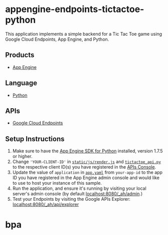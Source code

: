 appengine-endpoints-tictactoe-python
====================================

This application implements a simple backend for a Tic Tac Toe game using
Google Cloud Endpoints, App Engine, and Python.

## Products
- [App Engine][1]

## Language
- [Python][2]

## APIs
- [Google Cloud Endpoints][3]

## Setup Instructions

1. Make sure to have the [App Engine SDK for Python][4] installed, version
   1.7.5 or higher.
2. Change `'YOUR-CLIENT-ID'` in [`static/js/render.js`][5] and 
   [`tictactoe_api.py`][6] to the respective client ID(s) you have registered 
   in the [APIs Console][7].
3. Update the value of `application` in [`app.yaml`][8] from `your-app-id` 
   to the app ID you have registered in the App Engine admin console and would 
   like to use to host your instance of this sample.
4. Run the application, and ensure it's running by visiting your local server's
   admin console (by default [localhost:8080/_ah/admin][9].)
5. Test your Endpoints by visiting the Google APIs Explorer: 
  [localhost:8080/_ah/api/explorer][10]

[1]: https://developers.google.com/appengine
[2]: http://python.org/
[3]: https://developers.google.com/appengine/docs/python/endpoints/
[4]: https://developers.google.com/appengine/downloads
[5]: https://github.com/GoogleCloudPlatform/appengine-endpoints-tictactoe-python/blob/master/static/js/render.js
[6]: https://github.com/GoogleCloudPlatform/appengine-endpoints-tictactoe-python/blob/master/tictactoe_api.py
[7]: https://code.google.com/apis/console
[8]: https://github.com/GoogleCloudPlatform/appengine-endpoints-tictactoe-python/blob/master/app.yaml
[9]: http://localhost:8080/_ah/admin
[10]: http://localhost:8080/_ah/api/explorer
# bpa
